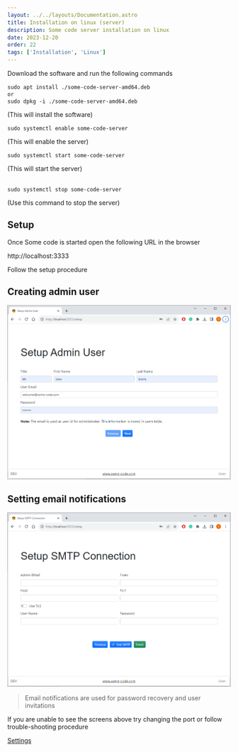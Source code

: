 ```yaml
---
layout: ../../layouts/Documentation.astro
title: Installation on linux (server)
description: Some code server installation on linux
date: 2023-12-20
order: 22
tags: ['Installation', 'Linux']
---
```


Download the software and run the following commands

```
sudo apt install ./some-code-server-amd64.deb
or
sudo dpkg -i ./some-code-server-amd64.deb
```

(This will install the software)

```
sudo systemctl enable some-code-server
```

(This will enable the server)

```
sudo systemctl start some-code-server
```

(This will start the server)

```

sudo systemctl stop some-code-server
```

(Use this command to stop the server)

## Setup

Once Some code is started open the following URL in the browser

http://localhost:3333

Follow the setup procedure

## Creating admin user

![Create Admin User](../../assets/setup-admin-server.png)

## Setting email notifications

![Setting up email notifications](../../assets/setup-smtp-server.png)

> Email notifications are used for password recovery and user invitations

If you are unable to see the screens above try changing the port or follow trouble-shooting procedure

[Settings](settings)
